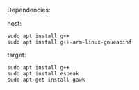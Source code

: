 Dependencies:

host:

    sudo apt install g++
    sudo apt install g++-arm-linux-gnueabihf

target:

    sudo apt install g++
    sudo apt install espeak
    sudo apt-get install gawk
